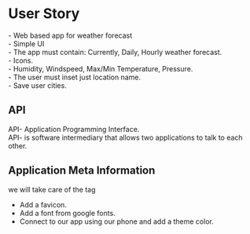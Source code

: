 <h1>User Story</h1>
- Web based app for weather forecast<br>
- Simple UI<br>
- The app must contain: Currently, Daily, Hourly weather forecast.<br>
- Icons.<br>
- Humidity, Windspeed, Max/Min Temperature, Pressure.<br>
- The user must inset just location name.<br>
- Save user cities.<br>

<h2>API</h2>

API- Application Programming Interface. <br>
API- is software intermediary that allows two applications to talk to each other.<br>

<h2>Application Meta Information</h2>

we will take care of the <head> tag<br>
- Add a favicon.<br>
- Add a font from google fonts.<br>
- Connect to our app using our phone and add a theme color.<br>

